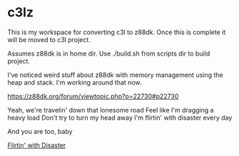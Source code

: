 # c3lz
This is my workspace for converting c3l to z88dk. Once this is complete it will be moved to c3l project.

Assumes z88dk is in home dir. Use ./build.sh from scripts dir to build project.

I've noticed weird stuff about z88dk with memory management using the heap and stack. I'm working around that now.

https://z88dk.org/forum/viewtopic.php?p=22730#p22730

Yeah, we're travelin' down that lonesome road
 Feel like I'm dragging a heavy load
 Don't try to turn my head away
 I'm flirtin' with disaster every day

And you are too, baby

[Flirtin' with Disaster](https://www.youtube.com/watch?v=Ta5hPRmxo8k)
